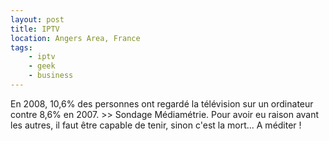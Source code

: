 ```yaml
---
layout: post
title: IPTV
location: Angers Area, France
tags:
    - iptv
    - geek
    - business
---
```


En 2008, 10,6% des personnes ont regardé la télévision sur un ordinateur contre 8,6% en 2007. >> Sondage Médiamétrie.
Pour avoir eu raison avant les autres, il faut être capable de tenir, sinon c'est la mort...
A méditer !
